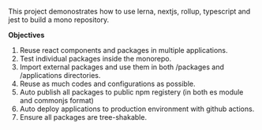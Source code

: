 This project demonostrates how to use lerna, nextjs, rollup, typescript and jest to build a mono repository.

**Objectives**

1. Reuse react components and packages in multiple applications.
2. Test individual packages inside the monorepo.
3. Import external packages and use them in both /packages and /applications directories.
4. Reuse as much codes and configurations as possible.
5. Auto publish all packages to public npm registery (in both es module and commonjs format)
6. Auto deploy applications to production environment with github actions.
7. Ensure all packages are tree-shakable.

